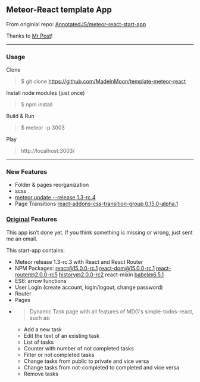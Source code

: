 

## Meteor-React template App

From originial repo: [AnnotatedJS/meteor-react-start-app](https://github.com/AnnotatedJS/meteor-react-start-app)

Thanks to [Mr Post](https://github.com/AnnotatedJS)!

-------------------------

### Usage

Clone
> $ git clone https://github.com/MadeInMoon/template-meteor-react

Install node modules (just once)
> $ npm install 

Build & Run
> $ meteor -p 3003

Play
> http://localhost:3003/

-------------------------


### New Features

* Folder & pages reorganization
* scss
* [meteor update --release 1.3-rc.4](https://github.com/meteor/meteor/issues/6266#issuecomment-198997482)
* Page Transitions [react-addons-css-transition-group 0.15.0-alpha.1](https://libraries.io/npm/react-addons-css-transition-group/0.15.0-alpha.1)



### [Original](https://github.com/AnnotatedJS/meteor-react-start-app) Features

This app isn’t done yet. If you think something is missing or wrong, just sent me an email.

This start-app contains:
* Meteor release 1.3-rc.3 with React and React Router
* NPM Packages: react@15.0.0-rc.1 react-dom@15.0.0-rc.1 react-router@2.0.0-rc5 history@2.0.0-rc2  react-mixin babel@6.5.1
* ES6: arrow functions
* User Login (create account, login/logout, change password)
* Router
* Pages
* >Dynamic Task page with all features of MDG's simple-todos-react, such as:
  * Add a new task
  * Edit the text of an existing task
  * List of tasks
  * Counter with number of not completed tasks
  * Filter or not completed tasks
  * Change tasks from public to private and vice versa
  * Change tasks from not-completed to completed and vice versa
  * Remove tasks


